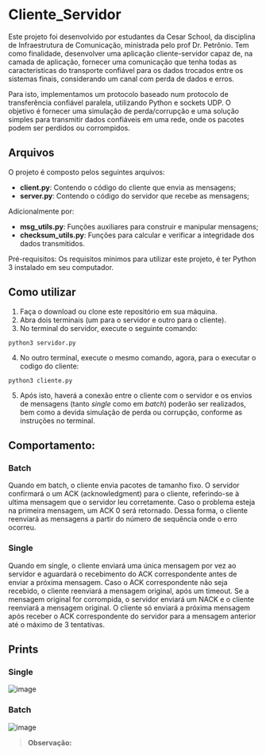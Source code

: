 # Cliente_Servidor

Este projeto foi desenvolvido por estudantes da Cesar School, da disciplina de Infraestrutura de Comunicação, ministrada pelo prof Dr. Petrônio.
Tem como finalidade, desenvolver uma aplicação cliente-servidor capaz de, na camada de aplicação, fornecer uma comunicação que tenha todas as caracteristicas do transporte confiável para os dados trocados entre os sistemas finais, considerando um canal com perda de dados e erros.

Para isto, implementamos um protocolo baseado num protocolo de transferência confiável paralela, utilizando Python e sockets UDP. O objetivo é fornecer uma simulação de perda/corrupção e uma solução simples para transmitir dados confiáveis em uma rede, onde os pacotes podem ser perdidos ou corrompidos.

## Arquivos
O projeto é composto pelos seguintes arquivos:

- **client.py**: Contendo o código do cliente que envia as mensagens;
- **server.py**: Contendo o código do servidor que recebe as mensagens;

Adicionalmente por:
- **msg_utils.py**: Funções auxiliares para construir e manipular mensagens;
- **checksum_utils.py**: Funções para calcular e verificar a integridade dos dados transmitidos.

Pré-requisitos:
Os requisitos minimos para utilizar este projeto, é ter Python 3 instalado em seu computador.

## Como utilizar
1. Faça o download ou clone este repositório em sua máquina.
2. Abra dois terminais (um para o servidor e outro para o cliente).
3. No terminal do servidor, execute o seguinte comando:
```
python3 servidor.py
```
4. No outro terminal, execute o mesmo comando, agora, para o executar o codigo do cliente:
```
python3 cliente.py
```
5. Após isto, haverá a conexão entre o cliente com o servidor e os envios de mensagens (tanto _single_ como em _batch_) poderão ser realizados, bem como a devida simulação de perda ou corrupção, conforme as instruções no terminal.

## Comportamento:
### Batch
Quando em batch, o cliente envia pacotes de tamanho fixo. O servidor confirmará o um ACK (acknowledgment) para o cliente, referindo-se à ultima mensagem que o servidor leu corretamente. Caso o problema esteja na primeira mensagem, um ACK 0 será retornado. Dessa forma, o cliente reenviará as mensagens a partir do número de sequência onde o erro ocorreu.

### Single
Quando em single, o cliente enviará uma única mensagem por vez ao servidor e aguardará o recebimento do ACK correspondente antes de enviar a próxima mensagem. Caso o ACK correspondente não seja recebido, o cliente reenviará a mensagem original, após um timeout. Se a mensagem original for corrompida, o servidor enviará um NACK e o cliente reenviará a mensagem original. 
O cliente só enviará a próxima mensagem após receber o ACK correspondente do servidor para a mensagem anterior até o máximo de 3 tentativas.

## Prints
### Single
![image](https://user-images.githubusercontent.com/88664949/231024164-2c986738-8d0b-4c1d-8ae4-0288d482cd57.png)
### Batch
![image](https://user-images.githubusercontent.com/88664949/231024652-0a8f6abe-1cfe-4722-a2f4-1b3fecf42482.png)
> **Observação:** 

